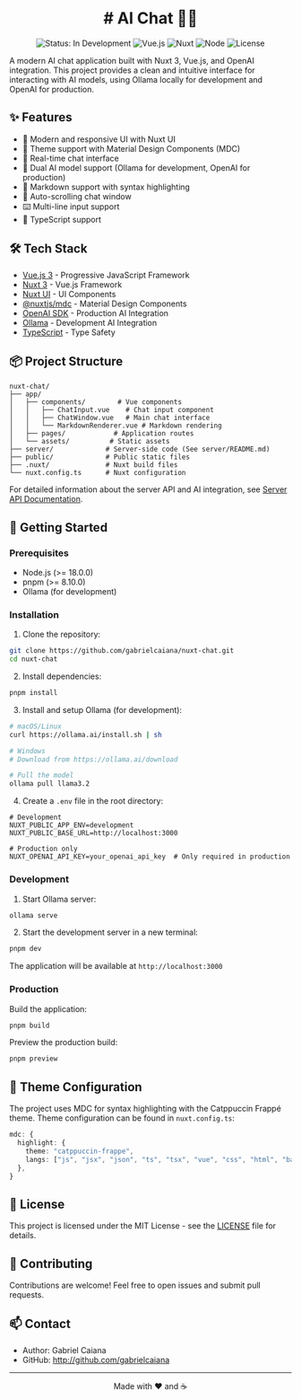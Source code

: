 <h1 align="center"># AI Chat 🤖🚧</h1>

<p align="center">
  <img src="https://img.shields.io/badge/status-in%20development-yellow" alt="Status: In Development">
  <img src="https://img.shields.io/badge/vue.js-3.5.13-42b883" alt="Vue.js">
  <img src="https://img.shields.io/badge/nuxt-3.16.1-00DC82" alt="Nuxt">
  <img src="https://img.shields.io/badge/node-%3E=18.0.0-brightgreen" alt="Node">
  <img src="https://img.shields.io/badge/license-MIT-blue" alt="License">
</p>

A modern AI chat application built with Nuxt 3, Vue.js, and OpenAI integration. This project provides a clean and intuitive interface for interacting with AI models, using Ollama locally for development and OpenAI for production.

## ✨ Features

- 🎨 Modern and responsive UI with Nuxt UI
- 🌙 Theme support with Material Design Components (MDC)
- 💬 Real-time chat interface
- 🤖 Dual AI model support (Ollama for development, OpenAI for production)
- 📝 Markdown support with syntax highlighting
- 🔄 Auto-scrolling chat window
- ⌨️ Multi-line input support
- 🎯 TypeScript support

## 🛠️ Tech Stack

- [Vue.js 3](https://vuejs.org/) - Progressive JavaScript Framework
- [Nuxt 3](https://nuxt.com/) - Vue.js Framework
- [Nuxt UI](https://ui.nuxt.com/) - UI Components
- [@nuxtjs/mdc](https://mdc.nuxtjs.org/) - Material Design Components
- [OpenAI SDK](https://platform.openai.com/) - Production AI Integration
- [Ollama](https://ollama.ai/) - Development AI Integration
- [TypeScript](https://www.typescriptlang.org/) - Type Safety

## 📦 Project Structure

```
nuxt-chat/
├── app/
│   ├── components/        # Vue components
│   │   ├── ChatInput.vue    # Chat input component
│   │   ├── ChatWindow.vue   # Main chat interface
│   │   └── MarkdownRenderer.vue # Markdown rendering
│   ├── pages/            # Application routes
│   └── assets/          # Static assets
├── server/             # Server-side code (See server/README.md)
├── public/             # Public static files
├── .nuxt/              # Nuxt build files
└── nuxt.config.ts      # Nuxt configuration
```

For detailed information about the server API and AI integration, see [Server API Documentation](server/README.md).

## 🚀 Getting Started

### Prerequisites

- Node.js (>= 18.0.0)
- pnpm (>= 8.10.0)
- Ollama (for development)

### Installation

1. Clone the repository:

```bash
git clone https://github.com/gabrielcaiana/nuxt-chat.git
cd nuxt-chat
```

2. Install dependencies:

```bash
pnpm install
```

3. Install and setup Ollama (for development):

```bash
# macOS/Linux
curl https://ollama.ai/install.sh | sh

# Windows
# Download from https://ollama.ai/download

# Pull the model
ollama pull llama3.2
```

4. Create a `.env` file in the root directory:

```env
# Development
NUXT_PUBLIC_APP_ENV=development
NUXT_PUBLIC_BASE_URL=http://localhost:3000

# Production only
NUXT_OPENAI_API_KEY=your_openai_api_key  # Only required in production
```

### Development

1. Start Ollama server:

```bash
ollama serve
```

2. Start the development server in a new terminal:

```bash
pnpm dev
```

The application will be available at `http://localhost:3000`

### Production

Build the application:

```bash
pnpm build
```

Preview the production build:

```bash
pnpm preview
```

## 🎨 Theme Configuration

The project uses MDC for syntax highlighting with the Catppuccin Frappé theme. Theme configuration can be found in `nuxt.config.ts`:

```typescript
mdc: {
  highlight: {
    theme: "catppuccin-frappe",
    langs: ["js", "jsx", "json", "ts", "tsx", "vue", "css", "html", "bash", "md", "mdc", "yaml"],
  },
}
```

## 📝 License

This project is licensed under the MIT License - see the [LICENSE](LICENSE) file for details.

## 🤝 Contributing

Contributions are welcome! Feel free to open issues and submit pull requests.

## 📫 Contact

- Author: Gabriel Caiana
- GitHub: http://github.com/gabrielcaiana

---

<p align="center">Made with ❤️ and ☕</p>
